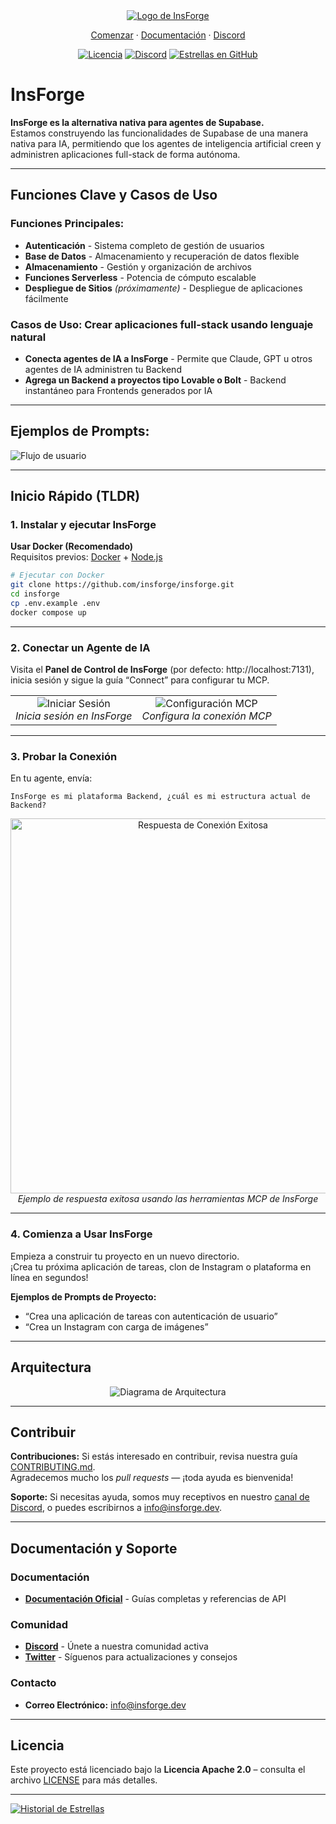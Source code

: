 <div align="center">
  <a href="https://insforge.dev">
    <img src="assets/banner.png" alt="Logo de InsForge">
  </a>
</div>

<p align="center">
   <a href="#inicio-rápido-tldr">Comenzar</a> · 
   <a href="https://docs.insforge.dev/introduction">Documentación</a> · 
   <a href="https://discord.com/invite/MPxwj5xVvW">Discord</a>
</p>

<p align="center">
   <a href="https://opensource.org/licenses/Apache-2.0"><img src="https://img.shields.io/badge/License-Apache%202.0-blue.svg" alt="Licencia"></a>
   <a href="https://discord.com/invite/MPxwj5xVvW"><img src="https://img.shields.io/badge/Discord-Unirse%20a%20la%20Comunidad-7289DA?logo=discord&logoColor=white" alt="Discord"></a>
   <a href="https://github.com/InsForge/insforge/stargazers"><img src="https://img.shields.io/github/stars/InsForge/insforge?style=social" alt="Estrellas en GitHub"></a>
</p>

# InsForge

**InsForge es la alternativa nativa para agentes de Supabase.**  
Estamos construyendo las funcionalidades de Supabase de una manera nativa para IA, permitiendo que los agentes de inteligencia artificial creen y administren aplicaciones full-stack de forma autónoma.

---

## Funciones Clave y Casos de Uso

### Funciones Principales:
- **Autenticación** - Sistema completo de gestión de usuarios  
- **Base de Datos** - Almacenamiento y recuperación de datos flexible  
- **Almacenamiento** - Gestión y organización de archivos  
- **Funciones Serverless** - Potencia de cómputo escalable  
- **Despliegue de Sitios** *(próximamente)* - Despliegue de aplicaciones fácilmente  

### Casos de Uso: Crear aplicaciones full-stack usando lenguaje natural  
- **Conecta agentes de IA a InsForge** - Permite que Claude, GPT u otros agentes de IA administren tu Backend  
- **Agrega un Backend a proyectos tipo Lovable o Bolt** - Backend instantáneo para Frontends generados por IA  

---

## Ejemplos de Prompts:

<td align="center">
  <img src="assets/userflow.png" alt="Flujo de usuario">
  <br>
</td>

---

## Inicio Rápido (TLDR)

### 1. Instalar y ejecutar InsForge

**Usar Docker (Recomendado)**  
Requisitos previos: [Docker](https://www.docker.com/) + [Node.js](https://nodejs.org/)

```bash
# Ejecutar con Docker
git clone https://github.com/insforge/insforge.git
cd insforge
cp .env.example .env
docker compose up
```

---

### 2. Conectar un Agente de IA

Visita el **Panel de Control de InsForge** (por defecto: http://localhost:7131), inicia sesión y sigue la guía “Connect” para configurar tu MCP.

<div align="center">
  <table>
    <tr>
      <td align="center">
        <img src="assets/signin.png" alt="Iniciar Sesión">
        <br>
        <em>Inicia sesión en InsForge</em>
      </td>
      <td align="center">
        <img src="assets/mcpInstallv2.png" alt="Configuración MCP">
        <br>
        <em>Configura la conexión MCP</em>
      </td>
    </tr>
  </table>
</div>

---

### 3. Probar la Conexión

En tu agente, envía:
```
InsForge es mi plataforma Backend, ¿cuál es mi estructura actual de Backend?
```

<div align="center">
  <img src="assets/sampleResponse.png" alt="Respuesta de Conexión Exitosa" width="600">
  <br>
  <em>Ejemplo de respuesta exitosa usando las herramientas MCP de InsForge</em>
</div>

---

### 4. Comienza a Usar InsForge

Empieza a construir tu proyecto en un nuevo directorio.  
¡Crea tu próxima aplicación de tareas, clon de Instagram o plataforma en línea en segundos!

**Ejemplos de Prompts de Proyecto:**
- “Crea una aplicación de tareas con autenticación de usuario”  
- “Crea un Instagram con carga de imágenes”  

---

## Arquitectura

<div align="center">
  <img src="assets/archDiagram.png" alt="Diagrama de Arquitectura">
  <br>
</div>

---

## Contribuir

**Contribuciones:** Si estás interesado en contribuir, revisa nuestra guía [CONTRIBUTING.md](CONTRIBUTING.md).  
Agradecemos mucho los *pull requests* — ¡toda ayuda es bienvenida!

**Soporte:** Si necesitas ayuda, somos muy receptivos en nuestro [canal de Discord](https://discord.com/invite/MPxwj5xVvW), o puedes escribirnos a [info@insforge.dev](mailto:info@insforge.dev).

---

## Documentación y Soporte

### Documentación
- **[Documentación Oficial](https://docs.insforge.dev/introduction)** - Guías completas y referencias de API

### Comunidad
- **[Discord](https://discord.com/invite/MPxwj5xVvW)** - Únete a nuestra comunidad activa  
- **[Twitter](https://x.com/InsForge_dev)** - Síguenos para actualizaciones y consejos  

### Contacto
- **Correo Electrónico:** info@insforge.dev

---

## Licencia

Este proyecto está licenciado bajo la **Licencia Apache 2.0** – consulta el archivo [LICENSE](LICENSE) para más detalles.

---

[![Historial de Estrellas](https://api.star-history.com/svg?repos=InsForge/insforge&type=Date)](https://www.star-history.com/#InsForge/insforge&Date)
